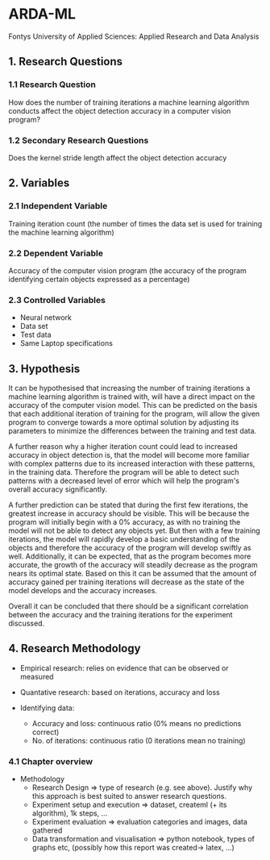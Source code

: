 # ARDA-ML
Fontys University of Applied Sciences: Applied Research and Data Analysis


## 1. Research Questions
### 1.1 Research Question
How does the number of training iterations a machine learning algorithm conducts affect the object detection accuracy in a computer vision program?

### 1.2 Secondary Research Questions
Does the kernel stride length affect the object detection accuracy

## 2. Variables
### 2.1 Independent Variable
Training iteration count (the number of times the data set is used for training the machine learning algorithm)

### 2.2 Dependent Variable
Accuracy of the computer vision program (the accuracy of the program identifying certain objects expressed as a percentage)

### 2.3 Controlled Variables
- Neural network
- Data set
- Test data
- Same Laptop specifications 

## 3. Hypothesis
It can be hypothesised that increasing the number of training iterations a machine learning algorithm is trained with, will have a direct impact on the accuracy of the computer vision model. 
This can be predicted on the basis that each additional iteration of training for the program, will allow the given program to converge towards a more optimal solution by adjusting its parameters to minimize the differences between the training and test data. 

A further reason why a higher iteration count could lead to increased accuracy in object detection is, that the model will become more familiar with complex patterns due to its increased interaction with these patterns, in the training data. Therefore the program will be able to detect such patterns with a decreased level of error which will help the program's overall accuracy significantly. 

A further prediction can be stated that during the first few iterations, the greatest increase in accuracy should be visible. This will be because the program will initially begin with a 0% accuracy, as with no training the model will not be able to detect any objects yet. But then with a few training iterations, the model will rapidly develop a basic understanding of the objects and therefore the accuracy of the program will develop swiftly as well. Additionally, it can be expected, that as the program becomes more accurate, the growth of the accuracy will steadily decrease as the program nears its optimal state. Based on this it can be assumed that the amount of accuracy gained per training iterations will decrease as the state of the model develops and the accuracy increases. 

Overall it can be concluded that there should be a significant correlation between the accuracy and the training iterations for the experiment discussed.  

## 4. Research Methodology
- Empirical research: relies on evidence that can be observed or measured
- Quantative research: based on iterations, accuracy and loss

- Identifying data:
    - Accuracy and loss: continuous ratio (0% means no predictions correct)
    - No. of iterations: continuous ratio (0 iterations mean no training)

### 4.1 Chapter overview
- Methodology
    - Research Design => type of research (e.g. see above). Justify why this approach is best suited to answer research questions.
    - Experiment setup and execution => dataset, createml (+ its algorithm), 1k steps, ...
    - Experiment evaluation => evaluation categories and images, data gathered
    - Data transformation and visualisation => python notebook, types of graphs etc, (possibly how this report was created-> latex, ...)

